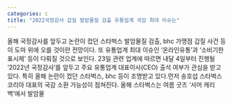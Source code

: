 ```yaml
---
categories: c
title: "2022국정감사 갑질 발암물질 검출 유통업계 국감 최대 이슈는"
---
```

올해 국정감사를 앞두고 논란이 컸던 스타벅스 발암물질 검출, bhc 가맹점 갑질 사건 등이 도마 위에 오를 것이란 전망이다. 또 유통업계 최대 이슈인 ‘온라인유통’과 ‘소비기한 표시제’ 등이 다뤄질 것으로 보인다. 23일 관련 업계에 따르면 내달 4일부터 진행될 ‘2022년 국정감사’를 앞두고 주요 유통업계 대표이사(CEO) 출석 여부가 관심을 받고 있다. 특히 올해 논란이 컸던 스타벅스, bhc 등이 조명받고 있다.먼저 송호섭 스타벅스코리아 대표의 국감 소환 가능성이 점쳐진다. 올해 스타벅스는 여름 굿즈 ‘서머 캐리백’에서 발암물